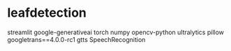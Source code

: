 # leafdetection
streamlit
google-generativeai
torch
numpy
opencv-python
ultralytics
pillow
googletrans==4.0.0-rc1
gtts
SpeechRecognition
